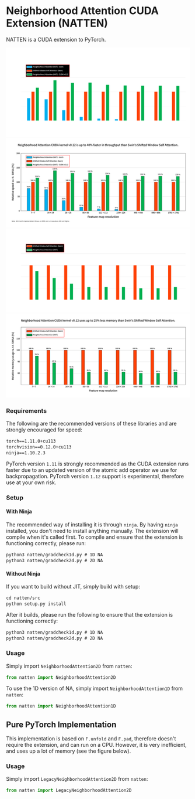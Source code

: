 # Neighborhood Attention CUDA Extension (NATTEN)
NATTEN is a CUDA extension to PyTorch.

![V012](assets/natten/v012dark.png#gh-dark-mode-only) ![V012](assets/natten/v012light.png#gh-light-mode-only)
![V012](assets/natten/kernelmemory_dark.png#gh-dark-mode-only) ![V012](assets/natten/kernelmemory_light.png#gh-light-mode-only)

### Requirements
The following are the recommended versions of these libraries and are strongly encouraged for speed:
```shell
torch==1.11.0+cu113
torchvision==0.12.0+cu113
ninja==1.10.2.3
```
PyTorch version `1.11` is strongly recommended as the CUDA extension runs faster due to an updated 
version of the atomic add operator we use for backpropagation.
PyTorch version `1.12` support is experimental, therefore use at your own risk.

### Setup
#### With Ninja
The recommended way of installing it is through `ninja`. 
By having `ninja` installed, you don't need to install anything manually. 
The extension will compile when it's called first.
To compile and ensure that the extension is functioning correctly, please run:
```
python3 natten/gradcheck1d.py # 1D NA
python3 natten/gradcheck2d.py # 2D NA
```

#### Without Ninja
If you want to build without JIT, simply build with setup:
```shell
cd natten/src
python setup.py install
```
After it builds, please run the following to ensure that the extension is functioning correctly:
```
python3 natten/gradcheck1d.py # 1D NA
python3 natten/gradcheck2d.py # 2D NA
```
### Usage
Simply import `NeighborhoodAttention2D` from `natten`:
```python
from natten import NeighborhoodAttention2D
```
To use the 1D version of NA, simply import `NeighborhoodAttention1D` from `natten`:
```python
from natten import NeighborhoodAttention1D
```


## Pure PyTorch Implementation
This implementation is based on `F.unfold` and `F.pad`, therefore doesn't require the extension, and can run on a CPU.
However, it is very inefficient, and uses up a lot of memory (see the figure below).
### Usage
Simply import `LegacyNeighborhoodAttention2D` from `natten`:
```python
from natten import LegacyNeighborhoodAttention2D
```